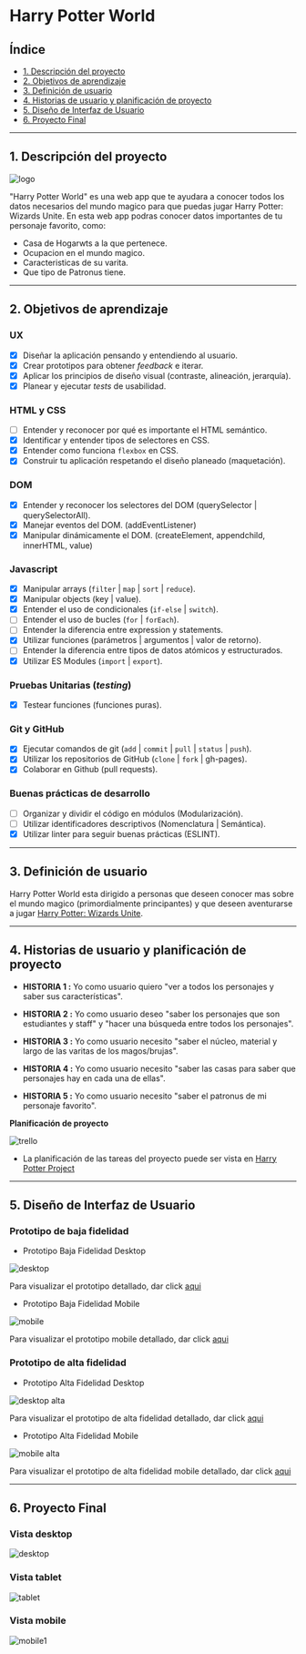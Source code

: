 # Harry Potter World

## Índice

* [1. Descripción del proyecto](#1-descripción-del-proyecto)
* [2. Objetivos de aprendizaje](#2-objetivos-de-aprendizaje)
* [3. Definición de usuario](#3-definición-de-usuario)
* [4. Historias de usuario y planificación de proyecto](#4-historias-de-usuario-y-planificación-de-proyecto)
* [5. Diseño de Interfaz de Usuario](#5-diseño-de-interfaz-de-usuario)
* [6. Proyecto Final](#6-proyecto-final)
***

## 1. Descripción del proyecto


![logo](src/img/ProyectoNombre.png)

"Harry Potter World" es una web app que te ayudara a conocer todos los datos necesarios del mundo magico para que puedas jugar Harry Potter: Wizards Unite. En esta web app podras conocer datos importantes de tu personaje favorito, como:

* Casa de Hogarwts a la que pertenece.
* Ocupacion en el mundo magico.
* Caracteristicas de su varita.
* Que tipo de Patronus tiene.

***

## 2. Objetivos de aprendizaje

### UX

- [X] Diseñar la aplicación pensando y entendiendo al usuario.
- [X] Crear prototipos para obtener _feedback_ e iterar.
- [X] Aplicar los principios de diseño visual (contraste, alineación, jerarquía).
- [X] Planear y ejecutar _tests_ de usabilidad.

### HTML y CSS

- [ ] Entender y reconocer por qué es importante el HTML semántico.
- [X] Identificar y entender tipos de selectores en CSS.
- [X] Entender como funciona `flexbox` en CSS.
- [X] Construir tu aplicación respetando el diseño planeado (maquetación).

### DOM

- [X] Entender y reconocer los selectores del DOM (querySelector | querySelectorAll).
- [X] Manejar eventos del DOM. (addEventListener)
- [X] Manipular dinámicamente el DOM. (createElement, appendchild, innerHTML, value)

### Javascript

- [X] Manipular arrays (`filter` | `map` | `sort` | `reduce`).
- [X] Manipular objects (key | value).
- [X] Entender el uso de condicionales (`if-else` | `switch`).
- [ ] Entender el uso de bucles (`for` | `forEach`).
- [ ] Entender la diferencia entre expression y statements.
- [X] Utilizar funciones (parámetros | argumentos | valor de retorno).
- [ ] Entender la diferencia entre tipos de datos atómicos y estructurados.
- [X] Utilizar ES Modules (`import` | `export`).

### Pruebas Unitarias (_testing_)
- [X] Testear funciones (funciones puras).

### Git y GitHub
- [X] Ejecutar comandos de git (`add` | `commit` | `pull` | `status` | `push`).
- [X] Utilizar los repositorios de GitHub (`clone` | `fork` | gh-pages).
- [X] Colaborar en Github (pull requests).

### Buenas prácticas de desarrollo
- [ ] Organizar y dividir el código en módulos (Modularización).
- [ ] Utilizar identificadores descriptivos (Nomenclatura | Semántica).
- [X] Utilizar linter para seguir buenas prácticas (ESLINT).

***

## 3. Definición de usuario

Harry Potter World esta dirigido a personas que deseen conocer mas sobre el mundo magico (primordialmente principantes) y que deseen aventurarse a jugar [Harry Potter: Wizards Unite](https://www.wizardingworld.com).

***

## 4. Historias de usuario y planificación de proyecto

* **HISTORIA 1 :** Yo como usuario quiero "ver a todos los personajes y saber sus características".

* **HISTORIA 2 :** Yo como usuario deseo "saber los personajes que son estudiantes y staff" y "hacer una búsqueda entre todos los personajes".

* **HISTORIA 3 :** Yo como usuario necesito "saber el núcleo, material y largo de las varitas de los magos/brujas".

* **HISTORIA 4 :** Yo como usuario necesito "saber las casas para saber que personajes hay en cada una de ellas".

* **HISTORIA 5 :** Yo como usuario necesito "saber el patronus de mi personaje favorito".

**Planificación de proyecto**

![trello](src/img/trello.png)

* La planificación de las tareas del proyecto puede ser vista en [Harry Potter Project](https://trello.com/b/48iz8Scv/harry-potter-project)

***
## 5. Diseño de Interfaz de Usuario

### Prototipo de baja fidelidad

* Prototipo Baja Fidelidad Desktop

![desktop](src/img/PrototipoBajaFidelidad.png)

Para visualizar el prototipo detallado, dar click [aqui](http://bit.ly/prototipoDesktop)

* Prototipo Baja Fidelidad Mobile

![mobile](src/img/PrototipoBajaFidelidadMobile.png)

Para visualizar el prototipo mobile detallado, dar click [aqui](http://bit.ly/prototipoMobile)

### Prototipo de alta fidelidad

* Prototipo Alta Fidelidad Desktop

![desktop alta](src/img/PrototipoAltaFidelidad.png)

Para visualizar el prototipo de alta fidelidad detallado, dar click [aqui](https://www.figma.com/file/VDEwkz4G4OFKzweit4jeAk/Harry-Potter-Project?node-id=0%3A1)

* Prototipo Alta Fidelidad Mobile

![mobile alta](src/img/PrototipoAltaFidelidadMobile.png)

Para visualizar el prototipo de alta fidelidad mobile detallado, dar click [aqui](https://www.figma.com/proto/VDEwkz4G4OFKzweit4jeAk/Harry-Potter-Project?node-id=19%3A72&viewport=293%2C646%2C0.25&scaling=scale-down)

***
## 6. Proyecto Final

### Vista desktop
![desktop](src/img/proyectofinal.png)

### Vista tablet
![tablet](src/img/tablet.png)

### Vista mobile
![mobile1](src/img/mobile.jpg)
